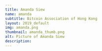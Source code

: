 ```yaml
---
title: Amanda Siew
name: amanda
subtitle: Bitcoin Association of Hong Kong
layout: 2019_default
img: amanda.png
thumbnail: amanda_thumb.png
alt: Picture of Amanda Siew
description: 
---
```

